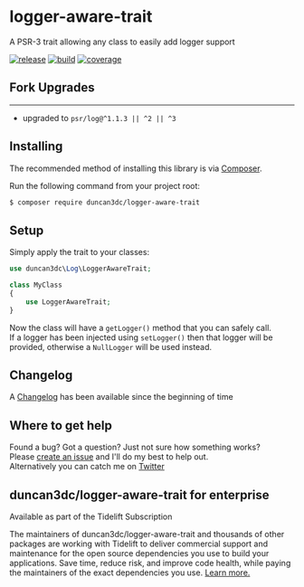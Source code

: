 # logger-aware-trait
A PSR-3 trait allowing any class to easily add logger support

[![release](https://poser.pugx.org/duncan3dc/logger-aware-trait/version.svg)](https://packagist.org/packages/duncan3dc/logger-aware-trait)
[![build](https://github.com/duncan3dc/logger-aware-trait/workflows/.github/workflows/buildcheck.yml/badge.svg?branch=main)](https://github.com/duncan3dc/logger-aware-trait/actions?query=branch%3Amain+workflow%3A.github%2Fworkflows%2Fbuildcheck.yml)
[![coverage](https://codecov.io/gh/duncan3dc/logger-aware-trait/graph/badge.svg)](https://codecov.io/gh/duncan3dc/logger-aware-trait)


## Fork Upgrades
--------------
- upgraded to `psr/log@^1.1.3 || ^2 || ^3`


## Installing

The recommended method of installing this library is via [Composer](//getcomposer.org/).

Run the following command from your project root:

```bash
$ composer require duncan3dc/logger-aware-trait
```

## Setup

Simply apply the trait to your classes:

```php
use duncan3dc\Log\LoggerAwareTrait;

class MyClass
{
    use LoggerAwareTrait;
}
```

Now the class will have a `getLogger()` method that you can safely call.  
If a logger has been injected using `setLogger()` then that logger will be provided, otherwise a `NullLogger` will be used instead.


## Changelog
A [Changelog](CHANGELOG.md) has been available since the beginning of time


Where to get help
-----------------
Found a bug? Got a question? Just not sure how something works?  
Please [create an issue](//github.com/duncan3dc/logger-aware-trait/issues) and I'll do my best to help out.  
Alternatively you can catch me on [Twitter](https://twitter.com/duncan3dc)


## duncan3dc/logger-aware-trait for enterprise

Available as part of the Tidelift Subscription

The maintainers of duncan3dc/logger-aware-trait and thousands of other packages are working with Tidelift to deliver commercial support and maintenance for the open source dependencies you use to build your applications. Save time, reduce risk, and improve code health, while paying the maintainers of the exact dependencies you use. [Learn more.](https://tidelift.com/subscription/pkg/packagist-duncan3dc-logger-aware-trait?utm_source=packagist-duncan3dc-logger-aware-trait&utm_medium=referral&utm_campaign=readme)
